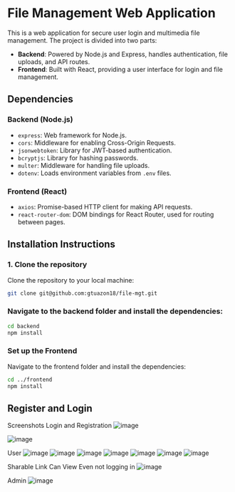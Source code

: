 # File Management Web Application

This is a web application for secure user login and multimedia file management. The project is divided into two parts:

- **Backend**: Powered by Node.js and Express, handles authentication, file uploads, and API routes.
- **Frontend**: Built with React, providing a user interface for login and file management.

## Dependencies

### Backend (Node.js)
- `express`: Web framework for Node.js.
- `cors`: Middleware for enabling Cross-Origin Requests.
- `jsonwebtoken`: Library for JWT-based authentication.
- `bcryptjs`: Library for hashing passwords.
- `multer`: Middleware for handling file uploads.
- `dotenv`: Loads environment variables from `.env` files.

### Frontend (React)
- `axios`: Promise-based HTTP client for making API requests.
- `react-router-dom`: DOM bindings for React Router, used for routing between pages.

## Installation Instructions

### 1. Clone the repository
Clone the repository to your local machine:
```bash
git clone git@github.com:gtuazon18/file-mgt.git
```

### Navigate to the backend folder and install the dependencies:

```bash
cd backend
npm install
```

### Set up the Frontend
Navigate to the frontend folder and install the dependencies:

```bash
cd ../frontend
npm install
```

## Register and Login


Screenshots
Login and Registration
![image](https://github.com/user-attachments/assets/e987602f-9192-476d-bbd6-38fa82e262c8)

![image](https://github.com/user-attachments/assets/778deb96-f8e0-4481-8a18-7f4a36bf52e7)


User
![image](https://github.com/user-attachments/assets/d41a66db-9ad1-484d-b24f-233cf61c867c)
![image](https://github.com/user-attachments/assets/fc128850-514b-4840-ad17-2b468e083386)
![image](https://github.com/user-attachments/assets/95bee4ac-d05d-4b01-846b-f37cff60291b)
![image](https://github.com/user-attachments/assets/ec4b1491-edb4-4f66-93b9-97177a61bffd)
![image](https://github.com/user-attachments/assets/e689d613-fce7-4604-8b50-4acdfd6c5805)
![image](https://github.com/user-attachments/assets/f96ef316-fec8-4467-aa81-b95eb5e9566f)
![image](https://github.com/user-attachments/assets/99d4ef44-3d75-45cd-bd2f-40221e61b412)

Sharable Link Can View Even not logging in
![image](https://github.com/user-attachments/assets/2b721811-453a-4bd5-ae1f-9f759082ce98)


Admin
![image](https://github.com/user-attachments/assets/61c5ce04-cce9-4ef7-92b6-2a7895ec5c3d)



